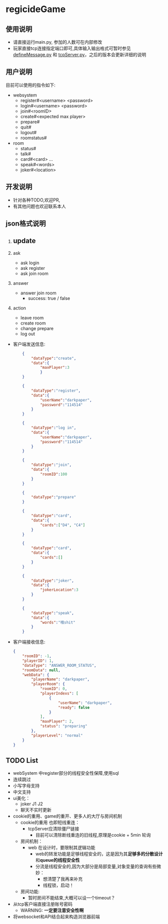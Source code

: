 # regicideGame
## 使用说明
- 请直接运行main.py, 参加的人数可在内部修改
- 玩家直接tcp连接指定端口即可,具体输入输出格式可暂时参见[defineMessage.py](defineMessage.py) 和 [tcpServer.py](tcpServer.py)，之后的版本会更新详细的说明

## 用户说明
目前可以使用的指令如下:
- websystem
    - register#\<username> \<password>
    - login#\<username> \<password>
    - join#\<roomID>
    - create#\<expected max player>
    - prepare#
    - quit#
    - logout#
    - roomstatus#
- room
    - status#
    - talk#
    - card#\<card> <card> ...  
    - speak#\<words>
    - joker#\<location>

## 开发说明
- 针对各种TODO,欢迎PR,
- 有其他问题也欢迎联系本人

## json格式说明

1. update
    - 
2. ask
    - ask login
    - ask register
    - ask join room
3. answer
    - answer join room
        - success: true / false
    
4. action
    - leave room
    - create room
    - change prepare
    - log out


- 客户端发送信息:
    ```json
        {
            "dataType":"create",
            "data":{
                "maxPlayer":3
                }
        }
    ```
    ```json
        {
            "dataType":"register",
            "data":{
                "userName":"darkpaper",
                "password":"114514"
            }
        }
    ```
    ```json
        {
            "dataType":"log in",
            "data":{
                "userName":"darkpaper",
                "password":"114514"
            }
        }
    ```
    ```json
        {
            "dataType":"join",
            "data":{
                "roomID":100
            }
        }
    ```
    ```json
        {
            "dataType":"prepare"
        }
    ```
    ```json
        {
            "dataType":"card",
            "data":{
                "cards":["D4", "C4"]
            }
        }
    ```
    ```json
        {
            "dataType":"card",
            "data":{
                "cards":[]
            }
        }
    ```
    ```json
        {
            "dataType":"joker",
            "data":{
                "jokerLocation":3
            }
        }
    ```
    ```json
        {
            "dataType":"speak",
            "data":{
                "words":"哦shit"
            }
        }
    ```
- 客户端接收信息:
    ```json
    {
        "roomID": -1,
        "playerID": 1,
        "dataType": "ANSWER_ROOM_STATUS",
        "roomData": null,
        "webData": {
            "playerName": "darkpaper",
            "playerRoom": {
                "roomID": 0,
                "playerIndexs": [
                    {
                        "userName": "darkpaper",
                        "ready": false
                    }
                ],
                "maxPlayer": 2,
                "status": "preparing"
            },
            "playerLevel": "normal"
        }
    }
    ```

## TODO List
- webSystem 中register部分的线程安全性保障,使用sql
- 连续跳过
- 小写字母支持
- 中文支持
- ui美化：
    - joker J1 J2
    - 聊天不实时更新
- cookie的重用、game的重开、更多人的大厅与房间机制
    - cookie的重用 也即短线重连：
        - tcpServer应清除僵尸链接
            - 目前可以清除断线重连的旧线程,原理是cookie + 5min 轮询
    - 房间机制：
        - web   在设计时，要限制其逻辑功能
            - web的转发功能是足够线程安全的，这是因为其**足够多的分散设计**和**queue的线程安全性**
            - 分流是线程安全的,因为大部分是局部变量,对象变量的查询有些微妙：
                - 想清楚了我再来补充 
                - 线程锁，启动！
    - 房间功能:
        - 暂时房间不能结束,大概可以设一个timeout？
- 从tcp客户端直接注册账号密码
    - WARNING: **一定要注意安全性啊**
- 将websocket和API结合起来构造浏览器前端
